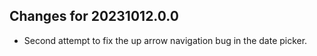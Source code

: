 ## Changes for 20231012.0.0

* Second attempt to fix the up arrow navigation bug in the date picker.
